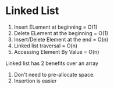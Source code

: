 # Linked List

1. Insert ELement at beginning = O(1)
2. Delete ELement at the beginning = O(1)
3. Insert/Delete Element at the end = O(n)
4. Linked list traversal = O(n)
5. Accessing Element By Value = O(n)

Linked list has 2 benefits over an array

1. Don't need to pre-allocate space.
2. Insertion is easier
